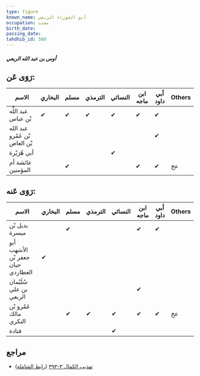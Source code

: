 ```yaml
---
type: figure
known_name: أبو الجوزاء الربعي
occupation: محدث
birth_date:
passing_date:
tahdhib_id: 580
---
```

##### أوس بن عبد الله الربعي

## رَوَى عَن:
| الاسم                         | البخاري | مسلم | الترمذي | النسائي | ابن ماجه | أبي داود | Others |
| ----------------------------- | ------- | ---- | ------- | ------- | -------- | -------- | ------ |
| عبد اللَّه بْن عباس           | ✔       | ✔    | ✔       | ✔       | ✔        | ✔        |        |
| عبد الله بْن عَمْرو بْن العاص |         |      |         |         |          | ✔        |        |
| أبي هُرَيْرة                  |         |      |         | ✔       |          |          |        |
| عائشة أم المؤمنين             |         | ✔    |         |         | ✔        | ✔        | عخ     |
## رَوَى عَنه:
| الاسم                             | البخاري | مسلم | الترمذي | النسائي | ابن ماجه | أبي داود | Others |
| --------------------------------- | ------- | ---- | ------- | ------- | -------- | -------- | ------ |
| بديل بْن ميسرة                    |         | ✔    |         |         | ✔        | ✔        |        |
| أبو الأشهب جعفر بْن حيان العطاردي | ✔       |      |         |         |          |          |        |
| سُلَيْمان بن علي الربعي           |         |      |         |         | ✔        |          |        |
| عَمْرو بْن مالك النكري            |         | ✔    | ✔       | ✔       | ✔        | ✔        | عخ     |
| قتادة                             |         |      |         | ✔       |          |          |        |
## مراجع
- [تهذيب الكمال ٣-٣٩٣](obsidian://open?vault=Tahdhib-al-Kamal&file=Figures/٥٨٠-أوس%20بن%20عبد%20الله%20الربعي) ([رابط الشاملة](https://shamela.ws/book/3722/1407))